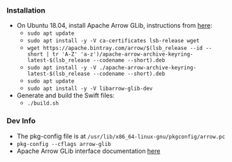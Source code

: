 ### Installation
- On Ubuntu 18.04, install Apache Arrow GLib, instructions from [here](https://arrow.apache.org/install/):
    - `sudo apt update`
    - `sudo apt install -y -V ca-certificates lsb-release wget`
    - `wget https://apache.bintray.com/arrow/$(lsb_release --id --short | tr 'A-Z' 'a-z')/apache-arrow-archive-keyring-latest-$(lsb_release --codename --short).deb`
    - `sudo apt install -y -V ./apache-arrow-archive-keyring-latest-$(lsb_release --codename --short).deb`
    - `sudo apt update`
    - `sudo apt install -y -V libarrow-glib-dev`
- Generate and build the Swift files:
    - `./build.sh`

### Dev Info
- The pkg-config file is at `/usr/lib/x86_64-linux-gnu/pkgconfig/arrow.pc`
- `pkg-config --cflags arrow-glib`
- Apache Arrow GLib interface documentation [here](https://arrow.apache.org/docs/c_glib/arrow-glib/)
